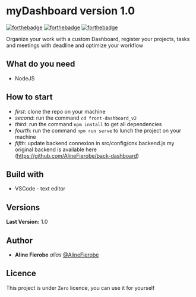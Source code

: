 # myDashboard version 1.0

[![forthebadge](https://forthebadge.com/images/badges/built-by-developers.svg)](http://forthebadge.com) [![forthebadge](https://forthebadge.com/images/badges/cc-0.svg)](http://forthebadge.com) [![forthebadge](https://forthebadge.com/images/badges/made-with-vue.svg)](http://forthebadge.com)

Organize your work with a custom Dashboard, register your projects, tasks and meetings with deadline and optimize your workflow

## What do you need

- NodeJS

## How to start

- _first_: clone the repo on your machine
- _second_: run the command `cd front-dashboard_v2`
- _third_: run the command `npm install` to get all dependencies
- _fourth_: run the command `npm run serve` to lunch the project on your machine
- _fifth_: update backend connexion in src/config/cnx.backend.js my original backend is available here (https://github.com/AlineFierobe/back-dashboard)

## Build with

- VSCode - text editor

## Versions

**Last Version:** 1.0

## Author

- **Aline Fierobe** _alias_ [@AlineFierobe](https://github.com/AlineFierobe)

## Licence

This project is under `Zero` licence, you can use it for yourself
